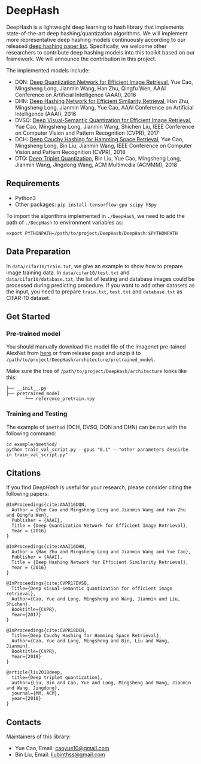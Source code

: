 # DeepHash

DeepHash is a lightweight deep learning to hash library that implements state-of-the-art deep hashing/quantization algorithms. We will implement more representative deep hashing models continuously according to our released [deep hashing paper list](https://github.com/caoyue10/DeepHashingBaselines). Specifically, we welcome other researchers to contribute deep hashing models into this toolkit based on our framework. We will announce the contribution in this project.

The implemented models include: 

* DQN: [Deep Quantization Network for Efficient Image Retrieval](http://yue-cao.me/doc/deep-quantization-networks-dqn-aaai16.pdf), Yue Cao, Mingsheng Long, Jianmin Wang, Han Zhu, Qingfu Wen, AAAI Conference on Artificial Intelligence (AAAI), 2016
* DHN: [Deep Hashing Network for Efficient Similarity Retrieval](http://ise.thss.tsinghua.edu.cn/~mlong/doc/deep-hashing-network-aaai16.pdf), Han Zhu, Mingsheng Long, Jianmin Wang, Yue Cao, AAAI Conference on Artificial Intelligence (AAAI), 2016
* DVSQ: [Deep Visual-Semantic Quantization for Efficient Image Retrieval](http://yue-cao.me/doc/deep-visual-semantic-quantization-cvpr17.pdf), Yue Cao, Mingsheng Long, Jianmin Wang, Shichen Liu, IEEE Conference on Computer Vision and Pattern Recognition (CVPR), 2017 
* DCH: [Deep Cauchy Hashing for Hamming Space Retrieval](http://ise.thss.tsinghua.edu.cn/~mlong/doc/deep-cauchy-hashing-cvpr18.pdf), Yue Cao, Mingsheng Long, Bin Liu, Jianmin Wang, IEEE Conference on Computer Vision and Pattern Recognition (CVPR), 2018
* DTQ: [Deep Triplet Quantization](ise.thss.tsinghua.edu.cn/~mlong/doc/deep-triplet-quantization-acmmm18.pdf), Bin Liu, Yue Cao, Mingsheng Long, Jianmin Wang, Jingdong Wang, ACM Multimedia (ACMMM), 2018


## Requirements

-  Python3
-  Other packages: `pip install tensorflow-gpu scipy h5py`

To import the algorithms implemented in `./DeepHash`, we need to add the path of `./DeepHash` to environment variables as:

```shell
export PYTHONPATH=/path/to/project/DeepHash/DeepHash:$PYTHONPATH
```

## Data Preparation
In `data/cifar10/train.txt`, we give an example to show how to prepare image training data. In `data/cifar10/test.txt` and `data/cifar10/database.txt`, the list of testing and database images could be processed during predicting procedure. If you want to add other datasets as the input, you need to prepare `train.txt`, `test.txt` and `database.txt` as CIFAR-10 dataset.

## Get Started

### Pre-trained model

You should manually download the model file of the Imagenet pre-tained AlexNet from [here](https://github.com/thuml/DeepHash/releases/download/v0/reference_pretrain.npy.zip) or from release page and unzip it to `/path/to/project/DeepHash/architecture/pretrained_model`.

Make sure the tree of `/path/to/project/DeepHash/architecture` looks like this:

```
├── __init__.py
├── pretrained_model
       └── reference_pretrain.npy
```

### Training and Testing

The example of `$method` (DCH, DVSQ, DQN and DHN) can be run with the following command:

```shell
cd example/$method/
python train_val_script.py --gpus "0,1" --"other parameters descirbe in train_val_script.py"
```

## Citations
If you find *DeepHash* is useful for your research, please consider citing the following papers:

    @InProceedings{cite:AAAI16DQN,
      Author = {Yue Cao and Mingsheng Long and Jianmin Wang and Han Zhu and Qingfu Wen},
      Publisher = {AAAI},
      Title = {Deep Quantization Network for Efficient Image Retrieval},
      Year = {2016}
    }
    
    @InProceedings{cite:AAAI16DHN,
      Author = {Han Zhu and Mingsheng Long and Jianmin Wang and Yue Cao},
      Publisher = {AAAI},
      Title = {Deep Hashing Network for Efficient Similarity Retrieval},
      Year = {2016}
    }
    
    @InProceedings{cite:CVPR17DVSQ,
      Title={Deep visual-semantic quantization for efficient image retrieval},
      Author={Cao, Yue and Long, Mingsheng and Wang, Jianmin and Liu, Shichen},
      Booktitle={CVPR},
      Year={2017}
    }
    
    @InProceedings{cite:CVPR18DCH,
      Title={Deep Cauchy Hashing for Hamming Space Retrieval},
      Author={Cao, Yue and Long, Mingsheng and Bin, Liu and Wang, Jianmin},
      Booktitle={CVPR},
      Year={2018}
    }
    
    @article{liu2018deep,
      title={Deep triplet quantization},
      author={Liu, Bin and Cao, Yue and Long, Mingsheng and Wang, Jianmin and Wang, Jingdong},
      journal={MM, ACM},
      year={2018}
    }

## Contacts
Maintainers of  this library:
* Yue Cao, Email: caoyue10@gmail.com
* Bin Liu, Email: liubinthss@gmail.com
